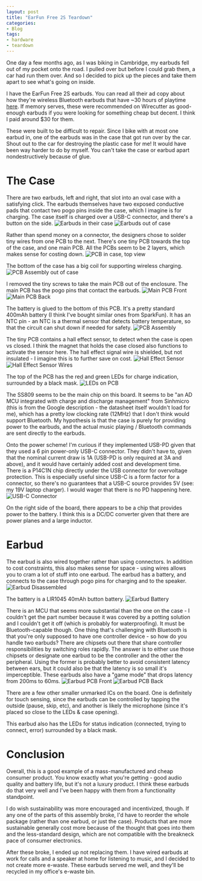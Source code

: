 ```yaml
---
layout: post
title: "EarFun Free 2S Teardown"
categories:
- Blog
tags:
- hardware
- teardown
---
```


One day a few months ago, as I was biking in Cambridge, my earbuds fell out of my pocket onto the road. I pulled over but before I could grab them, a car had run them over. And so I decided to pick up the pieces and take them apart to see what's going on inside.

I have the EarFun Free 2S earbuds. You can read all their ad copy about how they're wireless Bluetooth earbuds that have ~30 hours of playtime [here](https://www.myearfun.com/eu/headphones/earfun-free-2-s-true-wireless-earbuds-black). If memory serves, these were recommended on Wirecutter as good-enough earbuds if you were looking for something cheap but decent. I think I paid around $30 for them.

These were built to be difficult to repair. Since I bike with at most one earbud in, one of the earbuds was in the case that got run over by the car. Shout out to the car for destroying the plastic case for me! It would have been way harder to do by myself. You can't take the case or earbud apart nondestructively because of glue.

# The Case

There are two earbuds, left and right, that slot into an oval case with a satisfying click. The earbuds themselves have two exposed conductive pads that contact two pogo pins inside the case, which I imagine is for charging. The case itself is charged over a USB-C connector, and there's a button on the side.
![Earbuds in their case](/assets/images/teardown/earbuds_incase.jpg)
![Earbuds out of case](/assets/images/teardown/earbuds_outofcase.jpg)

Rather than spend money on a connector, the designers chose to solder tiny wires from one PCB to the next. There's one tiny PCB towards the top of the case, and one main PCB. All the PCBs seem to be 2 layers, which makes sense for costing down.
![PCB in case, top view](/assets/images/teardown/earbuds_mainpcb.jpg)

The bottom of the case has a big coil for supporting wireless charging.
![PCB Assembly out of case](/assets/images/teardown/earbuds_pcboutofcase.jpg)

I removed the tiny screws to take the main PCB out of the enclosure. The main PCB has the pogo pins that contact the earbuds. 
![Main PCB Front](/assets/images/teardown/earbuds_mainpcbfront.jpg)
![Main PCB Back](/assets/images/teardown/earbuds_mainpcbback.jpg)

The battery is glued to the bottom of this PCB. It's a pretty standard 400mAh battery (I think I've bought similar ones from SparkFun). It has an NTC pin - an NTC is a thermal sensor that detects battery temperature, so that the circuit can shut down if needed for safety.
![PCB Assembly](/assets/images/teardown/earbuds_pcbassembly.jpg)

The tiny PCB contains a hall effect sensor, to detect when the case is open vs closed. I think the magnet that holds the case closed also functions to activate the sensor here. The hall effect signal wire is shielded, but not insulated - I imagine this is to further save on cost.
![Hall Effect Sensor](/assets/images/teardown/earbuds_hallsensor.jpg)
![Hall Effect Sensor Wires](/assets/images/teardown/earbuds_hallwires.jpg)

The top of the PCB has the red and green LEDs for charge indication, surrounded by a black mask.
![LEDs on PCB](/assets/images/teardown/earbuds_leds.jpg)

The SS809 seems to be the main chip on this board. It seems to be "an AD MCU integrated with charge and discharge management" from Sinhmicro (this is from the Google description - the datasheet itself wouldn't load for me), which has a pretty low clocking rate (12MHz) that I don't think would support Bluetooth. My hypothesis is that the case is purely for providing power to the earbuds, and the actual music playing / Bluetooth commands are sent directly to the earbuds.

Onto the power scheme! I'm curious if they implemented USB-PD given that they used a 6 pin power-only USB-C connector. They didn't have to, given that the nominal current draw is 1A (USB-PD is only required at 3A and above), and it would have certainly added cost and development time. There is a P14C1N chip directly under the USB connector for overvoltage protection. This is especially useful since USB-C is a form factor for a connector, so there's no guarantees that a USB-C source provides 5V (see: my 19V laptop charger). I would wager that there is no PD happening here.
![USB-C Connector](/assets/images/teardown/earbuds_usbc.jpg)

On the right side of the board, there appears to be a chip that provides power to the battery. I think this is a DC/DC converter given that there are power planes and a large inductor.

# Earbud

The earbud is also wired together rather than using connectors. In addition to cost constraints, this also makes sense for space - using wires allows you to cram a lot of stuff into one earbud. The earbud has a battery, and connects to the case through pogo pins for charging and to the speaker.
![Earbud Disassembled](/assets/images/teardown/earbud_disassembled.jpg)

The battery is a LIR1045 40mAh button battery.
![Earbud Battery](/assets/images/teardown/earbud_battery.jpg)

There is an MCU that seems more substantial than the one on the case - I couldn't get the part number because it was covered by a potting solution and I couldn't get it off (which is probably for waterproofing). It must be Bluetooth-capable though. One thing that's challenging with Bluetooth is that you're only supposed to have one controller device - so how do you handle two earbuds? There are chipsets out there that share controller responsibilities by switching roles rapidly. The answer is to either use those chipsets or designate one earbud to be the controller and the other the peripheral. Using the former is probably better to avoid consistent latency between ears, but it could also be that the latency is so small it's imperceptible. These earbuds also have a "game mode" that drops latency from 200ms to 60ms.
![Earbud PCB Front](/assets/images/teardown/earbud_pcbfront.jpg)
![Earbud PCB Back](/assets/images/teardown/earbud_pcbrear.jpg)

There are a few other smaller unmarked ICs on the board. One is definitely for touch sensing, since the earbuds can be controlled by tapping the outside (pause, skip, etc), and another is likely the microphone (since it's placed so close to the LEDs & case opening).

This earbud also has the LEDs for status indication (connected, trying to connect, error) surrounded by a black mask.

# Conclusion

Overall, this is a good example of a mass-manufactured and cheap consumer product. You know exactly what you're getting - good audio quality and battery life, but it's not a luxury product. I think these earbuds do that very well and I've been happy with them from a functionality standpoint.

I do wish sustainability was more encouraged and incentivized, though. If any one of the parts of this assembly broke, I'd have to reorder the whole package (rather than one earbud, or just the case). Products that are more sustainable generally cost more because of the thought that goes into them and the less-standard design, which are not compatible with the breakneck pace of consumer electronics.

After these broke, I ended up not replacing them. I have wired earbuds at work for calls and a speaker at home for listening to music, and I decided to not create more e-waste. These earbuds served me well, and they'll be recycled in my office's e-waste bin.